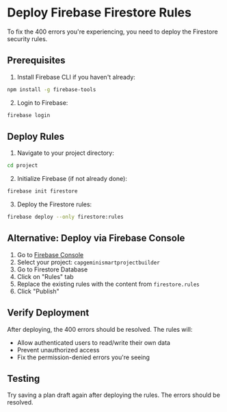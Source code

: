 # Deploy Firebase Firestore Rules

To fix the 400 errors you're experiencing, you need to deploy the Firestore security rules.

## Prerequisites

1. Install Firebase CLI if you haven't already:
```bash
npm install -g firebase-tools
```

2. Login to Firebase:
```bash
firebase login
```

## Deploy Rules

1. Navigate to your project directory:
```bash
cd project
```

2. Initialize Firebase (if not already done):
```bash
firebase init firestore
```

3. Deploy the Firestore rules:
```bash
firebase deploy --only firestore:rules
```

## Alternative: Deploy via Firebase Console

1. Go to [Firebase Console](https://console.firebase.google.com/)
2. Select your project: `capgeminismartprojectbuilder`
3. Go to Firestore Database
4. Click on "Rules" tab
5. Replace the existing rules with the content from `firestore.rules`
6. Click "Publish"

## Verify Deployment

After deploying, the 400 errors should be resolved. The rules will:
- Allow authenticated users to read/write their own data
- Prevent unauthorized access
- Fix the permission-denied errors you're seeing

## Testing

Try saving a plan draft again after deploying the rules. The errors should be resolved. 